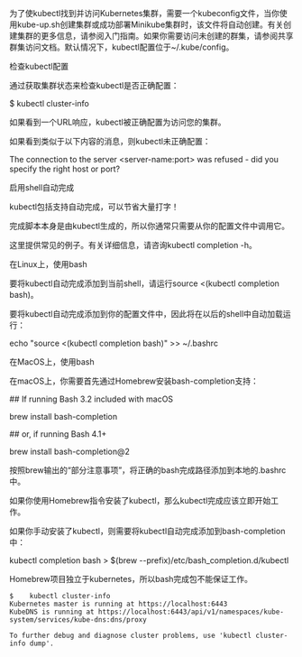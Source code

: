 为了使kubectl找到并访问Kubernetes集群，需要一个kubeconfig文件，当你使用kube-up.sh创建集群或成功部署Minikube集群时，该文件将自动创建。有关创建集群的更多信息，请参阅入门指南。如果你需要访问未创建的群集，请参阅共享群集访问文档。默认情况下，kubectl配置位于~/.kube/config。

检查kubectl配置

通过获取集群状态来检查kubectl是否正确配置：

$ kubectl cluster-info

如果看到一个URL响应，kubectl被正确配置为访问您的集群。

如果看到类似于以下内容的消息，则kubectl未正确配置：

The connection to the server &lt;server-name:port&gt; was refused - did you specify the right host or port?

启用shell自动完成

kubectl包括支持自动完成，可以节省大量打字！

完成脚本本身是由kubectl生成的，所以你通常只需要从你的配置文件中调用它。

这里提供常见的例子。有关详细信息，请咨询kubectl completion -h。

在Linux上，使用bash

要将kubectl自动完成添加到当前shell，请运行source &lt;\(kubectl completion bash\)。

要将kubectl自动完成添加到你的配置文件中，因此将在以后的shell中自动加载运行：

echo "source &lt;\(kubectl completion bash\)" &gt;&gt; ~/.bashrc

在MacOS上，使用bash

在macOS上，你需要首先通过Homebrew安装bash-completion支持：

\#\# If running Bash 3.2 included with macOS

brew install bash-completion

\#\# or, if running Bash 4.1+

brew install bash-completion@2

按照brew输出的“部分注意事项”，将正确的bash完成路径添加到本地的.bashrc中。

如果你使用Homebrew指令安装了kubectl，那么kubectl完成应该立即开始工作。

如果你手动安装了kubectl，则需要将kubectl自动完成添加到bash-completion中：

kubectl completion bash &gt; $\(brew --prefix\)/etc/bash\_completion.d/kubectl

Homebrew项目独立于kubernetes，所以bash完成包不能保证工作。

```
$    kubectl cluster-info
Kubernetes master is running at https://localhost:6443
KubeDNS is running at https://localhost:6443/api/v1/namespaces/kube-system/services/kube-dns:dns/proxy

To further debug and diagnose cluster problems, use 'kubectl cluster-info dump'.
```



